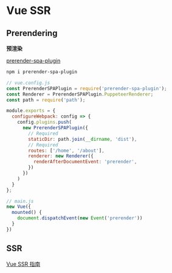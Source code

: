 # Vue SSR

## Prerendering

**预渲染**

[prerender-spa-plugin](https://github.com/chrisvfritz/prerender-spa-plugin)

```bash
npm i prerender-spa-plugin
```

```js
// vue.config.js
const PrerenderSPAPlugin = require('prerender-spa-plugin');
const Renderer = PrerenderSPAPlugin.PuppeteerRenderer;
const path = require('path');

module.exports = {
  configureWebpack: config => {
    config.plugins.push(
      new PrerenderSPAPlugin({
        // Required
        staticDir: path.join(__dirname, 'dist'),
        // Required
        routes: ['/home', '/about'],
        renderer: new Renderer({
          renderAfterDocumentEvent: 'prerender',
        })
      })
    )
  }
};
```

```js
// main.js
new Vue({
  mounted() {
    document.dispatchEvent(new Event('prerender'))
  }
})
```



## SSR

[Vue SSR 指南](https://ssr.vuejs.org/zh/)
